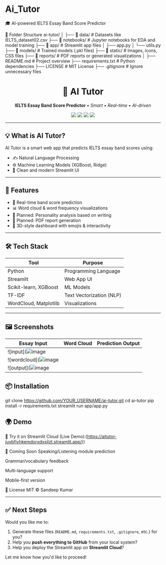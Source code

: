 # Ai_Tutor
🎓 AI-powered IELTS Essay Band Score Predictor

📁 Folder Structure
ai-tutor/
│
├── 📁 data/                 # Datasets like IELTS_dataset02.csv
├── 📁 notebooks/           # Jupyter notebooks for EDA and model training
├── 📁 app/                 # Streamlit app files
│   ├── app.py
│   └── utils.py
├── 📁 models/              # Trained models (.pkl files)
├── 📁 static/              # Images, icons, CSS files
├── 📁 reports/             # PDF reports or generated visualizations
│
├── README.md               # Project overview
├── requirements.txt        # Python dependencies
├── LICENSE                 # MIT License
├── .gitignore              # Ignore unnecessary files


<h1 align="center">🧠 AI Tutor</h1>
<p align="center">
  <b>IELTS Essay Band Score Predictor</b> • <i>Smart • Real-time • AI-driven</i>  
</p>

<p align="center">
  <img src="https://img.shields.io/badge/Python-3.10-blue?style=flat-square" />
  <img src="https://img.shields.io/badge/Streamlit-Deployed-brightgreen?style=flat-square" />
  <img src="https://img.shields.io/badge/XGBoost-%F0%9F%9A%80-ff69b4?style=flat-square" />
  <img src="https://img.shields.io/github/license/YOUR_USERNAME/ai-tutor?style=flat-square" />
</p>

---

## 💡 What is AI Tutor?

AI Tutor is a smart web app that predicts IELTS essay band scores using:
- ✍️ Natural Language Processing
- ⚙️ Machine Learning Models (XGBoost, Ridge)
- 🎨 Clean and modern Streamlit UI

---

## 🚀 Features

- 📄 Real-time band score prediction
- 📊 Word cloud & word frequency visualizations
- 🧠 Planned: Personality analysis based on writing
- 📄 Planned: PDF report generation
- 🎨 3D-style dashboard with emojis & interactivity

---

## 🛠️ Tech Stack

| Tool        | Purpose                   |
|-------------|---------------------------|
| Python      | Programming Language      |
| Streamlit   | Web App UI                |
| Scikit-learn, XGBoost | ML Models       |
| TF-IDF      | Text Vectorization (NLP)  |
| WordCloud, Matplotlib | Visualizations  |

---

## 🖼️ Screenshots

| Essay Input | Word Cloud | Prediction Output |
|-------------|------------|-------------------|
| ![input](![image](https://github.com/user-attachments/assets/dbcea6e3-4e36-43e9-8ecd-20d8ec963f45)
| ![wordcloud](![image](https://github.com/user-attachments/assets/9e956fc8-c1ec-4c3a-ab1e-36b1fe0d0416)
| ![output](![image](https://github.com/user-attachments/assets/5cf65b75-95bb-4297-9447-20571f35cc00)



## 📦 Installation

git clone https://github.com/YOUR_USERNAME/ai-tutor.git
cd ai-tutor
pip install -r requirements.txt
streamlit run app/app.py


## 🌍 Demo

🧪 Try it on Streamlit Cloud (Live Demo):(https://aitutor-juvbfjyhkemdorxdxsjlzt.streamlit.app/))


🧠 Coming Soon
Speaking/Listening module prediction

Grammar/vocabulary feedback

Multi-language support

Mobile-first version


📝 License
MIT © Sandeep Kumar

---

## ✅ Next Steps

Would you like me to:

1. Generate these files (`README.md`, `requirements.txt`, `.gitignore`, etc.) for you?
2. Help you **push everything to GitHub** from your local system?
3. Help you deploy the Streamlit app on **Streamlit Cloud**?

Let me know how you'd like to proceed!

